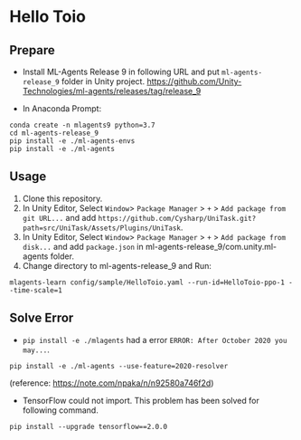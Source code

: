 Hello Toio
===

## Prepare
- Install ML-Agents Release 9 in following URL and put `ml-agents-release_9` folder in Unity project.
https://github.com/Unity-Technologies/ml-agents/releases/tag/release_9

- In Anaconda Prompt:
```
conda create -n mlagents9 python=3.7
cd ml-agents-release_9
pip install -e ./ml-agents-envs
pip install -e ./ml-agents
```

## Usage
1. Clone this repository.
1. In Unity Editor, Select `Window`> `Package Manager` > `+` > `Add package from git URL...` and add `https://github.com/Cysharp/UniTask.git?path=src/UniTask/Assets/Plugins/UniTask`.
1. In Unity Editor, Select `Window`> `Package Manager` > `+` > `Add package from disk...` and add `package.json` in ml-agents-release_9/com.unity.ml-agents folder.
1. Change directory to ml-agents-release_9 and Run:
```
mlagents-learn config/sample/HelloToio.yaml --run-id=HelloToio-ppo-1 --time-scale=1
```

## Solve Error
- `pip install -e ./mlagents` had a error `ERROR: After October 2020 you may...`.
```
pip install -e ./ml-agents --use-feature=2020-resolver
```
(reference: https://note.com/npaka/n/n92580a746f2d)

- TensorFlow could not import. This problem has been solved for following command.
```
pip install --upgrade tensorflow==2.0.0
```